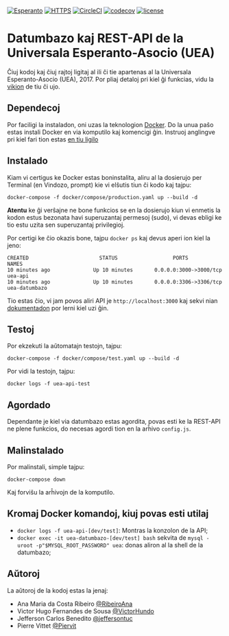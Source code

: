 [![Esperanto](https://img.shields.io/badge/Esperanto-jes-green.svg)](https://eo.wikipedia.org/wiki/Esperanto)
[![HTTPS](https://img.shields.io/badge/HTTPS-jes-green.svg)](https://letsencrypt.org/)
[![CircleCI](https://img.shields.io/circleci/project/github/RedSparr0w/node-csgo-parser.svg)](https://circleci.com/gh/UEAesperanto/REST-API)
[![codecov](https://codecov.io/gh/UEAesperanto/REST-API/branch/master/graph/badge.svg)](https://codecov.io/gh/UEAesperanto/REST-API)
[![license](https://img.shields.io/github/license/mashape/apistatus.svg)](/LICENSE)

# Datumbazo kaj REST-API de la Universala Esperanto-Asocio (UEA)

Ĉiuj kodoj kaj ĉiuj rajtoj ligitaj al ili ĉi tie apartenas al la Universala Esperanto-Asocio (UEA), 2017.
Por pliaj detaloj pri kiel ĝi funkcias, vidu la [vikion](https://github.com/UEAesperanto/REST-API/wiki) de tiu ĉi ujo.

## Dependecoj

Por faciligi la instaladon, oni uzas la teknologion [Docker](https://www.docker.com/). Do la unua paŝo estas instali Docker en via komputilo kaj komencigi ĝin. Instruoj anglingve pri kiel fari tion estas [en tiu ligilo](https://www.docker.com/community-edition)

## Instalado

Kiam vi certigus ke Docker estas boninstalita, aliru al la dosierujo per Terminal (en Vindozo, prompt) kie vi elŝutis tiun ĉi kodo kaj tajpu:

````
docker-compose -f docker/compose/production.yaml up --build -d
````

 **Atentu** ke ĝi verŝajne ne bone funkcios se en la dosierujo kiun vi enmetis la kodon estus bezonata havi superuzantaj permesoj (sudo), vi devas ebligi ke tio estu uzita sen superuzantaj privilegioj.

 Por certigi ke ĉio okazis bone, tajpu `docker ps` kaj devus aperi ion kiel la jeno:

````
CREATED                       STATUS                  PORTS                              NAMES
10 minutes ago              Up 10 minutes       0.0.0.0:3000->3000/tcp   uea-api
10 minutes ago              Up 10 minutes       0.0.0.0:3306->3306/tcp  uea-datumbazo
````

Tio estas ĉio, vi jam povos aliri API je `http://localhost:3000` kaj sekvi nian [dokumentadon](/datumbazoUEA/wiki) por lerni kiel uzi ĝin.

## Testoj

Por ekzekuti la aŭtomatajn testojn, tajpu:

`docker-compose -f docker/compose/test.yaml up --build -d`

Por vidi la testojn, tajpu:

`docker logs -f uea-api-test`

## Agordado

Dependante je kiel via datumbazo estas agordita, povas esti ke la REST-API ne plene funkcios, do necesas agordi tion en la arĥivo `config.js`.

## Malinstalado

Por malinstali, simple tajpu:

`docker-compose down`

Kaj forviŝu la arĥivojn de la komputilo.

## Kromaj Docker komandoj, kiuj povas esti utilaj

* `docker logs -f uea-api-[dev/test]`: Montras la konzolon de la API;
* `docker exec -it uea-datumbazo-[dev/test] bash` sekvita de `mysql -uroot -p"$MYSQL_ROOT_PASSWORD" uea`: donas aliron al la shell de la datumbazo;


## Aŭtoroj

La aŭtoroj de la kodoj estas la jenaj:
- Ana Maria da Costa Ribeiro [@RibeiroAna](https://github.com/RibeiroAna/)
- Victor Hugo Fernandes de Sousa [@VictorHundo](https://github.com/VictorHundo/)
- Jefferson Carlos Benedito [@jeffersontuc](https://github.com/jeffersontuc)
- Pierre Vittet [@Piervit](https://github.com/Piervit/)
